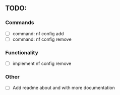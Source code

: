 ## TODO:
### Commands
- [ ] command: nf config add
- [ ] command: nf config remove
### Functionality
- [ ] implement nf config remove
### Other
- [ ] Add readme about and with more documentation
